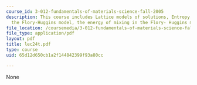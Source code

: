 ```yaml
---
course_id: 3-012-fundamentals-of-materials-science-fall-2005
description: This course includes Lattice models of solutions, Entropy of mixing in
  the Flory-Huggins model, the energy of mixing in the Flory- Huggins model and predictions.
file_location: /coursemedia/3-012-fundamentals-of-materials-science-fall-2005/65d12d650cb1a2f144842399f93a80cc_lec24t.pdf
file_type: application/pdf
layout: pdf
title: lec24t.pdf
type: course
uid: 65d12d650cb1a2f144842399f93a80cc

---
```

None